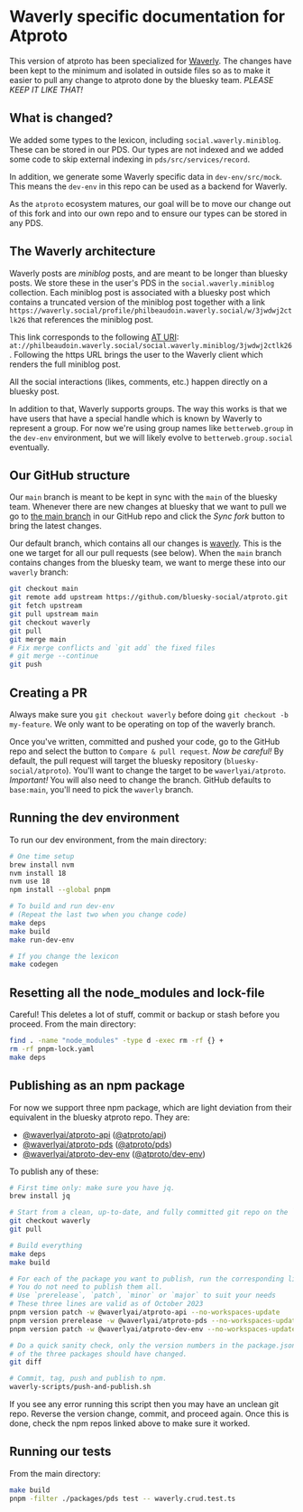 # Waverly specific documentation for Atproto

This version of atproto has been specialized for [Waverly](https://waverly.social). The changes have been kept to the minimum and isolated in outside files so as to make it easier to pull any change to atproto done by the bluesky team. *PLEASE KEEP IT LIKE THAT!*

## What is changed?

We added some types to the lexicon, including `social.waverly.miniblog`. These can be stored in our PDS. Our types are not indexed and we added some code to skip external indexing in `pds/src/services/record`.

In addition, we generate some Waverly specific data in `dev-env/src/mock`. This means the `dev-env` in this repo can be used as a backend for Waverly.

As the `atproto` ecosystem matures, our goal will be to move our change out of this fork and into our own repo and to ensure our types can be stored in any PDS.

## The Waverly architecture

Waverly posts are *miniblog* posts, and are meant to be longer than bluesky posts. We store these in the user's PDS in the `social.waverly.miniblog` collection. Each miniblog post is associated with a bluesky post which contains a truncated version of the miniblog post together with a link `https://waverly.social/profile/philbeaudoin.waverly.social/w/3jwdwj2ctlk26` that references the miniblog post.

This link corresponds to the following [AT URI](https://atproto.com/specs/at-uri-scheme): `at://philbeaudoin.waverly.social/social.waverly.miniblog/3jwdwj2ctlk26`. Following the https URL brings the user to the Waverly client which renders the full miniblog post.

All the social interactions (likes, comments, etc.) happen directly on a bluesky post.

In addition to that, Waverly supports groups. The way this works is that we have users that have a special handle which is known by Waverly to represent a group. For now we're using group names like `betterweb.group` in the `dev-env` environment, but we will likely evolve to `betterweb.group.social` eventually.

## Our GitHub structure

Our `main` branch is meant to be kept in sync with the `main` of the bluesky team. Whenever there are new changes at bluesky that we want to pull we go to [the main branch](https://github.com/waverlyai/atproto/tree/main) in our GitHub repo and click the *Sync fork* button to bring the latest changes.

Our default branch, which contains all our changes is [waverly](https://github.com/waverlyai/atproto/tree/waverly). This is the one we target for all our pull requests (see below). When the `main` branch contains changes from the bluesky team, we want to merge these into our `waverly` branch:

```sh
git checkout main
git remote add upstream https://github.com/bluesky-social/atproto.git
git fetch upstream
git pull upstream main
git checkout waverly
git pull
git merge main
# Fix merge conflicts and `git add` the fixed files
# git merge --continue
git push
```

## Creating a PR

Always make sure you `git checkout waverly` before doing `git checkout -b my-feature`. We only want to be operating on top of the waverly branch.

Once you've written, committed and pushed your code, go to the GitHub repo and select the button to `Compare & pull request`. *Now be careful!* By default, the pull request will target the bluesky repository (`bluesky-social/atproto`). You'll want to change the target to be `waverlyai/atproto`. *Important!* You will also need to change the branch. GitHub defaults to `base:main`, you'll need to pick the `waverly` branch.

## Running the dev environment

To run our dev environment, from the main directory:

```sh
# One time setup
brew install nvm
nvm install 18
nvm use 18
npm install --global pnpm

# To build and run dev-env
# (Repeat the last two when you change code)
make deps
make build
make run-dev-env

# If you change the lexicon
make codegen

```

## Resetting all the node_modules and lock-file

Careful! This deletes a lot of stuff, commit or backup or stash before you proceed. From the main directory:

```sh
find . -name "node_modules" -type d -exec rm -rf {} +
rm -rf pnpm-lock.yaml
make deps
```

## Publishing as an npm package

For now we support three npm package, which are light deviation from their equivalent in the bluesky atproto repo. They are:

- [@waverlyai/atproto-api](https://www.npmjs.com/package/@waverlyai/atproto-api) ([@atproto/api](https://www.npmjs.com/package/@atproto/api))
- [@waverlyai/atproto-pds](https://www.npmjs.com/package/@waverlyai/atproto-pds) ([@atproto/pds](https://www.npmjs.com/package/@atproto/pds))
- [@waverlyai/atproto-dev-env](https://www.npmjs.com/package/@waverlyai/atproto-dev-env) ([@atproto/dev-env](https://www.npmjs.com/package/@atproto/dev-env))

To publish any of these:

```sh
# First time only: make sure you have jq.
brew install jq

# Start from a clean, up-to-date, and fully committed git repo on the `waverly` branch.
git checkout waverly
git pull

# Build everything
make deps
make build

# For each of the package you want to publish, run the corresponding line.
# You do not need to publish them all.
# Use `prerelease`, `patch`, `minor` or `major` to suit your needs 
# These three lines are valid as of October 2023
pnpm version patch -w @waverlyai/atproto-api --no-workspaces-update
pnpm version prerelease -w @waverlyai/atproto-pds --no-workspaces-update
pnpm version patch -w @waverlyai/atproto-dev-env --no-workspaces-update

# Do a quick sanity check, only the version numbers in the package.json
# of the three packages should have changed.
git diff

# Commit, tag, push and publish to npm.
waverly-scripts/push-and-publish.sh
```

If you see any error running this script then you may have an unclean git repo. Reverse the version change, commit, and proceed again. Once this is done, check the npm repos linked above to make sure it worked.

## Running our tests

From the main directory:

```sh
make build
pnpm -filter ./packages/pds test -- waverly.crud.test.ts
```
